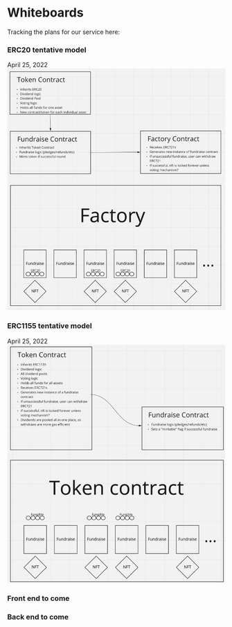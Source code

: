 # Whiteboards

Tracking the plans for our service here:

### ERC20 tentative model

April 25, 2022
![ERC20 Board](/boards/ERC20_042522.png)

### ERC1155 tentative model

April 25, 2022
![ERC1155 Board](/boards/ERC1155_042522.png)

### Front end to come

### Back end to come
